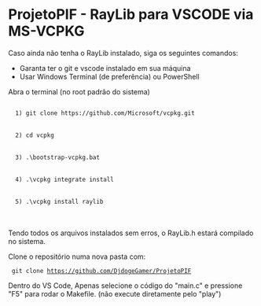 # ProjetoPIF - RayLib para VSCODE via MS-VCPKG

Caso ainda não tenha o RayLib instalado, siga os seguintes comandos:
* Garanta ter o git e vscode instalado em sua máquina 
* Usar Windows Terminal (de preferência) ou PowerShell

Abra o terminal (no root padrão do sistema)

<code>
  1) git clone https://github.com/Microsoft/vcpkg.git
</code>
<br>
<code>
  2) cd vcpkg
</code>
<br>
<code>
  3) .\bootstrap-vcpkg.bat
</code>
<br>
<code>
  4) .\vcpkg integrate install
</code>
<br>
<code>
  5) .\vcpkg install raylib  
</code>
<br>
<br>

Tendo todos os arquivos instalados sem erros, o RayLib.h estará compilado no sistema.

Clone o repositório numa nova pasta com:

<code> git clone https://github.com/DjdogeGamer/ProjetoPIF </code>

Dentro do VS Code, Apenas selecione o código do "main.c" e pressione "F5" para rodar o Makefile. (não execute diretamente pelo "play")
